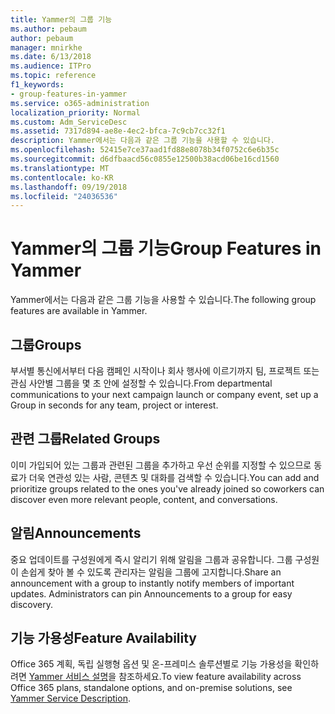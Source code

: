 ```yaml
---
title: Yammer의 그룹 기능
ms.author: pebaum
author: pebaum
manager: mnirkhe
ms.date: 6/13/2018
ms.audience: ITPro
ms.topic: reference
f1_keywords:
- group-features-in-yammer
ms.service: o365-administration
localization_priority: Normal
ms.custom: Adm_ServiceDesc
ms.assetid: 7317d894-ae8e-4ec2-bfca-7c9cb7cc32f1
description: Yammer에서는 다음과 같은 그룹 기능을 사용할 수 있습니다.
ms.openlocfilehash: 52415e7ce37aad1fd88e8078b34f0752c6e6b35c
ms.sourcegitcommit: d6dfbaacd56c0855e12500b38acd06be16cd1560
ms.translationtype: MT
ms.contentlocale: ko-KR
ms.lasthandoff: 09/19/2018
ms.locfileid: "24036536"
---
```

# <a name="group-features-in-yammer"></a><span data-ttu-id="8d6c6-103">Yammer의 그룹 기능</span><span class="sxs-lookup"><span data-stu-id="8d6c6-103">Group Features in Yammer</span></span>

<span data-ttu-id="8d6c6-104">Yammer에서는 다음과 같은 그룹 기능을 사용할 수 있습니다.</span><span class="sxs-lookup"><span data-stu-id="8d6c6-104">The following group features are available in Yammer.</span></span>
  
## <a name="groups"></a><span data-ttu-id="8d6c6-105">그룹</span><span class="sxs-lookup"><span data-stu-id="8d6c6-105">Groups</span></span>
<span data-ttu-id="8d6c6-106"><a name="bkmk_Groups"> </a></span><span class="sxs-lookup"><span data-stu-id="8d6c6-106"></span></span>

<span data-ttu-id="8d6c6-107">부서별 통신에서부터 다음 캠페인 시작이나 회사 행사에 이르기까지 팀, 프로젝트 또는 관심 사안별 그룹을 몇 초 안에 설정할 수 있습니다.</span><span class="sxs-lookup"><span data-stu-id="8d6c6-107">From departmental communications to your next campaign launch or company event, set up a Group in seconds for any team, project or interest.</span></span>
  
## <a name="related-groups"></a><span data-ttu-id="8d6c6-108">관련 그룹</span><span class="sxs-lookup"><span data-stu-id="8d6c6-108">Related Groups</span></span>
<span data-ttu-id="8d6c6-109"><a name="bkmk_RelatedGroups"> </a></span><span class="sxs-lookup"><span data-stu-id="8d6c6-109"></span></span>

<span data-ttu-id="8d6c6-110">이미 가입되어 있는 그룹과 관련된 그룹을 추가하고 우선 순위를 지정할 수 있으므로 동료가 더욱 연관성 있는 사람, 콘텐츠 및 대화를 검색할 수 있습니다.</span><span class="sxs-lookup"><span data-stu-id="8d6c6-110">You can add and prioritize groups related to the ones you've already joined so coworkers can discover even more relevant people, content, and conversations.</span></span>
  
## <a name="announcements"></a><span data-ttu-id="8d6c6-111">알림</span><span class="sxs-lookup"><span data-stu-id="8d6c6-111">Announcements</span></span>
<span data-ttu-id="8d6c6-112"><a name="bkmk_Announcements"> </a></span><span class="sxs-lookup"><span data-stu-id="8d6c6-112"></span></span>

<span data-ttu-id="8d6c6-p101">중요 업데이트를 구성원에게 즉시 알리기 위해 알림을 그룹과 공유합니다. 그룹 구성원이 손쉽게 찾아 볼 수 있도록 관리자는 알림을 그룹에 고지합니다.</span><span class="sxs-lookup"><span data-stu-id="8d6c6-p101">Share an announcement with a group to instantly notify members of important updates. Administrators can pin Announcements to a group for easy discovery.</span></span>
  
## <a name="feature-availability"></a><span data-ttu-id="8d6c6-115">기능 가용성</span><span class="sxs-lookup"><span data-stu-id="8d6c6-115">Feature Availability</span></span>
<span data-ttu-id="8d6c6-116"><a name="bkmk_Announcements"> </a></span><span class="sxs-lookup"><span data-stu-id="8d6c6-116"></span></span>

<span data-ttu-id="8d6c6-117">Office 365 계획, 독립 실행형 옵션 및 온-프레미스 솔루션별로 기능 가용성을 확인하려면 [Yammer 서비스 설명](yammer-service-description.md)을 참조하세요.</span><span class="sxs-lookup"><span data-stu-id="8d6c6-117">To view feature availability across Office 365 plans, standalone options, and on-premise solutions, see [Yammer Service Description](yammer-service-description.md).</span></span>
  

